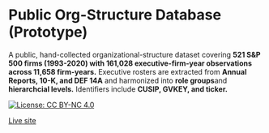 # Public Org-Structure Database (Prototype)
A public, hand-collected organizational-structure dataset covering **521 S&P 500 firms (1993-2020) with 161,028 executive-firm-year observations across 11,658 firm-years.** Executive rosters are extracted from **Annual Reports, 10-K, and DEF 14A** and harmonized into **role groups**and **hierarchcial levels.** Identifiers include **CUSIP, GVKEY, and ticker.**

[![License: CC BY-NC 4.0](https://licensebuttons.net/l/by-nc/4.0/80x15.png)](https://creativecommons.org/licenses/by-nc/4.0/)

[Live site](https://OrganizationDesign.github.io/homepage/)
